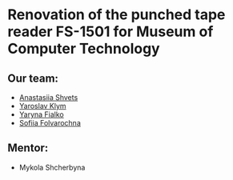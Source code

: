 # Renovation of the punched tape reader FS-1501 for Museum of Computer Technology
## Our team:
- [Anastasiia Shvets](https://github.com/shnasta)
- [Yaroslav Klym](https://github.com/KOlegaBB)
- [Yaryna Fialko](https://github.com/YarynaFialko)
- [Sofiia Folvarochna](https://github.com/sofiiafolv)
## Mentor:
- Mykola Shcherbyna
